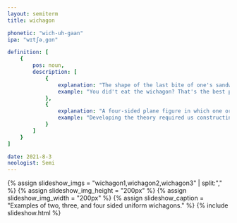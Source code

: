 ```yaml
---
layout: semiterm
title: wichagon

phonetic: "wich-uh-gaan"
ipa: "wɪtʃəˌgɑn"

definition: [
	{
		pos: noun,
		description: [
			{
				explanation: "The shape of the last bite of one's sandwich.",
				example: "You did't eat the wichagon? That's the best part!"
			},
			{
				explanation: "A four-sided plane figure in which one or more sides concavely follows an arc of a circle.",
				example: "Developing the theory required us constructing several wichagons on George's software."
			}
		]
	}
]

date: 2021-8-3
neologist: Semi
---
```


{% assign slideshow_imgs = "wichagon1,wichagon2,wichagon3" | split:"," %}
{% assign slideshow_img_height = "200px" %}
{% assign slideshow_img_width = "200px" %}
{% assign slideshow_caption = "Examples of two, three, and four sided uniform wichagons." %}
{% include slideshow.html %}